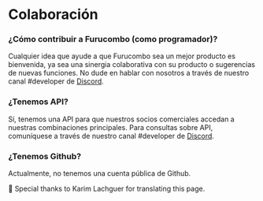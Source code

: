 # Colaboración

### ¿Cómo contribuir a Furucombo (como programador)?

Cualquier idea que ayude a que Furucombo sea un mejor producto es bienvenida, ya sea una sinergia colaborativa con su producto o sugerencias de nuevas funciones. No dude en hablar con nosotros a través de nuestro canal #developer de [Discord](https://discord.furucombo.app/).

### ¿Tenemos API?

Sí, tenemos una API para que nuestros socios comerciales accedan a nuestras combinaciones principales. Para consultas sobre API, comuníquese a través de nuestro canal #developer de [Discord](https://discord.furucombo.app/).

### ¿Tenemos Github?

Actualmente, no tenemos una cuenta pública de Github.



🧊 Special thanks to Karim Lachguer for translating this page.
